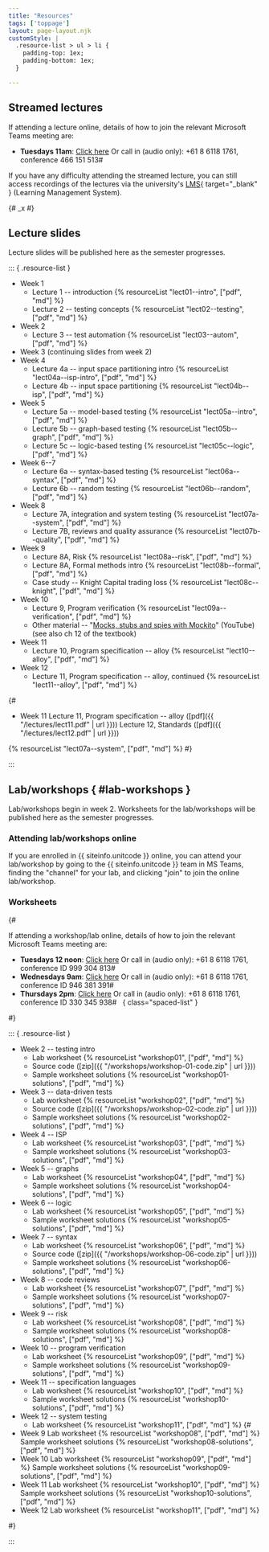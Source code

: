 ```yaml
---
title: "Resources"
tags: ['toppage']
layout: page-layout.njk
customStyle: |
  .resource-list > ul > li {
    padding-top: 1ex;
    padding-bottom: 1ex;
  }

---
```


## Streamed lectures

If attending a lecture online, details of how
to join the relevant Microsoft Teams meeting are:

- **Tuesdays 11am**:
  [Click here](https://teams.microsoft.com/l/meetup-join/19%3abf7b28f2b615463e9ad26cc8fa1370ed%40thread.tacv2/1645692284503?context=%7b%22Tid%22%3a%2205894af0-cb28-46d8-8716-74cdb46e2226%22%2c%22Oid%22%3a%22e72c5de6-8733-4bc9-95bc-08b3eb1354a2%22%7d)
  Or call in (audio only): +61 8 6118 1761, conference 466 151 513#

If you have any difficulty attending the streamed lecture,
you can still access recordings of the lectures via the
university's [LMS][lms]{ target="_blank" } (Learning Management System).

{# _x #}

[lms]: http://www.lms.uwa.edu.au/


## Lecture slides

Lecture slides will be published here as the semester
progresses.




::: { .resource-list }

- Week 1
  - Lecture 1 -- introduction {% resourceList "lect01--intro", ["pdf", "md"] %}
  - Lecture 2 -- testing concepts {% resourceList "lect02--testing", ["pdf", "md"] %}
- Week 2
  - Lecture 3 -- test automation {% resourceList "lect03--autom", ["pdf", "md"] %}
- Week 3
  (continuing slides from week 2)
- Week 4
  - Lecture 4a -- input space partitioning intro {% resourceList "lect04a--isp-intro", ["pdf", "md"] %}
  - Lecture 4b -- input space partitioning {% resourceList "lect04b--isp", ["pdf", "md"] %}
- Week 5
  - Lecture 5a -- model-based testing {% resourceList "lect05a--intro", ["pdf", "md"] %}
  - Lecture 5b -- graph-based testing {% resourceList "lect05b--graph", ["pdf", "md"] %}
  - Lecture 5c -- logic-based testing {% resourceList "lect05c--logic", ["pdf", "md"] %}
- Week 6--7
  - Lecture 6a -- syntax-based testing {% resourceList "lect06a--syntax", ["pdf", "md"] %}
  - Lecture 6b -- random testing       {% resourceList "lect06b--random", ["pdf", "md"] %}
- Week 8
  - Lecture 7A, integration and system testing {% resourceList "lect07a--system", ["pdf", "md"] %}
  - Lecture 7B, reviews and quality assurance  {% resourceList "lect07b--quality", ["pdf", "md"] %}
- Week 9
  - Lecture 8A, Risk                  {% resourceList "lect08a--risk", ["pdf", "md"] %}
  - Lecture 8A, Formal methods intro  {% resourceList "lect08b--formal", ["pdf", "md"] %}
  - Case study -- Knight Capital trading loss {% resourceList "lect08c--knight", ["pdf", "md"] %}
- Week 10
  - Lecture 9, Program verification {% resourceList "lect09a--verification", ["pdf", "md"] %}
  - Other material -- "[Mocks, stubs and spies with Mockito](https://youtu.be/xXO8ft-tsrY)" (YouTube) \
    (see also ch 12 of the textbook)
- Week 11
  - Lecture 10, Program specification -- alloy {% resourceList "lect10--alloy", ["pdf", "md"] %}
- Week 12
  - Lecture 11, Program specification -- alloy, continued {% resourceList "lect11--alloy", ["pdf", "md"] %}

{#
- Week 11
  Lecture 11, Program specification -- alloy ([pdf]({{ "/lectures/lect11.pdf" | url }}))
  Lecture 12, Standards ([pdf]({{ "/lectures/lect12.pdf" | url }}))

{% resourceList "lect07a--system", ["pdf", "md"] %}
#}

:::

## Lab/workshops { #lab-workshops }

Lab/workshops begin in week 2.
Worksheets for the lab/workshops will be published here as the semester
progresses.

### Attending lab/workshops online

If you are enrolled in {{ siteinfo.unitcode }} online,
you can attend your lab/workshop by going to the
{{ siteinfo.unitcode }} team in MS Teams, finding the
"channel" for your lab, and clicking "join"
to join the online lab/workshop.

### Worksheets

{#

If attending a workshop/lab online, details of how
to join the relevant Microsoft Teams meeting are:

- **Tuesdays 12 noon**:
  [Click here](https://teams.microsoft.com/l/meetup-join/19%3a532e791d85b8469e8264524bacf5d283%40thread.tacv2/1614927592108?context=%7b%22Tid%22%3a%2205894af0-cb28-46d8-8716-74cdb46e2226%22%2c%22Oid%22%3a%22e72c5de6-8733-4bc9-95bc-08b3eb1354a2%22%7d)
  Or call in (audio only): +61 8 6118 1761, conference ID 999 304 813#  
- **Wednesdays 9am**:
  [Click here](https://teams.microsoft.com/l/meetup-join/19%3a242ae279c0e54c7d94973ce8a65630c3%40thread.tacv2/1615873670275?context=%7b%22Tid%22%3a%2205894af0-cb28-46d8-8716-74cdb46e2226%22%2c%22Oid%22%3a%22128db1d9-3ae1-4ba6-8c2b-13f85693a6ba%22%7d)
  Or call in (audio only): +61 8 6118 1761, conference ID 946 381 391#  
- **Thursdays 2pm**:
  [Click here](https://teams.microsoft.com/l/meetup-join/19%3a58a2e590d5164f6e97f826f3ee06189b%40thread.tacv2/1614928022425?context=%7b%22Tid%22%3a%2205894af0-cb28-46d8-8716-74cdb46e2226%22%2c%22Oid%22%3a%22e72c5de6-8733-4bc9-95bc-08b3eb1354a2%22%7d)
  Or call in (audio only): +61 8 6118 1761, conference ID 330 345 938#  
{ class="spaced-list" }

#}


::: { .resource-list }

- Week 2 -- testing intro
  - Lab worksheet {% resourceList "workshop01", ["pdf", "md"] %}
  - Source code ([zip]({{ "/workshops/workshop-01-code.zip" | url }}))
  - Sample worksheet solutions {% resourceList "workshop01-solutions", ["pdf", "md"] %}
- Week 3 -- data-driven tests
  - Lab worksheet {% resourceList "workshop02", ["pdf", "md"] %}
  - Source code ([zip]({{ "/workshops/workshop-02-code.zip" | url }}))
  - Sample worksheet solutions {% resourceList "workshop02-solutions", ["pdf", "md"] %}
- Week 4 -- ISP
  - Lab worksheet {% resourceList "workshop03", ["pdf", "md"] %}
  - Sample worksheet solutions {% resourceList "workshop03-solutions", ["pdf", "md"] %}
- Week 5 -- graphs
  - Lab worksheet {% resourceList "workshop04", ["pdf", "md"] %}
  - Sample worksheet solutions {% resourceList "workshop04-solutions", ["pdf", "md"] %}
- Week 6 -- logic
  - Lab worksheet {% resourceList "workshop05", ["pdf", "md"] %}
  - Sample worksheet solutions {% resourceList "workshop05-solutions", ["pdf", "md"] %}
- Week 7 -- syntax
  - Lab worksheet {% resourceList "workshop06", ["pdf", "md"] %}
  - Source code ([zip]({{ "/workshops/workshop-06-code.zip" | url }}))
  - Sample worksheet solutions {% resourceList "workshop06-solutions", ["pdf", "md"] %}
- Week 8 -- code reviews
  - Lab worksheet               {% resourceList "workshop07", ["pdf", "md"] %}
  - Sample worksheet solutions  {% resourceList "workshop07-solutions", ["pdf", "md"] %}
- Week 9 -- risk
  - Lab worksheet               {% resourceList "workshop08", ["pdf", "md"] %}
  - Sample worksheet solutions  {% resourceList "workshop08-solutions", ["pdf", "md"] %}
- Week 10 -- program verification
  - Lab worksheet               {% resourceList "workshop09", ["pdf", "md"] %}
  - Sample worksheet solutions  {% resourceList "workshop09-solutions", ["pdf", "md"] %}
- Week 11 -- specification languages
  - Lab worksheet               {% resourceList "workshop10", ["pdf", "md"] %}
  - Sample worksheet solutions  {% resourceList "workshop10-solutions", ["pdf", "md"] %}
- Week 12 -- system testing
  - Lab worksheet {% resourceList "workshop11", ["pdf", "md"] %}
{#
- Week 9
  Lab worksheet {% resourceList "workshop08", ["pdf", "md"] %}
  Sample worksheet solutions {% resourceList "workshop08-solutions", ["pdf", "md"] %}
- Week 10
  Lab worksheet {% resourceList "workshop09", ["pdf", "md"] %}
  Sample worksheet solutions {% resourceList "workshop09-solutions", ["pdf", "md"] %}
- Week 11
  Lab worksheet {% resourceList "workshop10", ["pdf", "md"] %}
  Sample worksheet solutions {% resourceList "workshop10-solutions", ["pdf", "md"] %}
- Week 12
  Lab worksheet {% resourceList "workshop11", ["pdf", "md"] %}

#}

:::




